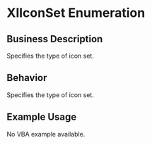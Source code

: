 # XlIconSet Enumeration

## Business Description
Specifies the type of icon set.

## Behavior
Specifies the type of icon set.

## Example Usage
No VBA example available.